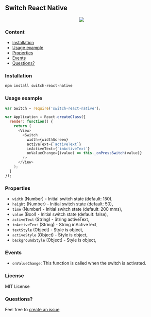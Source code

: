 ## Switch React Native
<p align="center">
    <img src ="https://4.bp.blogspot.com/-DSIRFnI5sek/WY1DoD13mzI/AAAAAAAAO88/pAn_ACasiHUHO5Rot57L0KCtZDgkuWXbACLcBGAs/s320/Simulator%2BScreen%2BShot%2BAug%2B11%252C%2B2017%252C%2B11.41.50%2BAM.png" />
</p>

### Content
- [Installation](#installation)
- [Usage example](#usage-example)
- [Properties](#properties)
- [Events](#events)
- [Questions?](#questions)

### Installation
```bash
npm install switch-react-native
```
### Usage example
```javascript
var Switch = require('switch-react-native');

var Application = React.createClass({
  render: function() {
    return (
      <View>
        <Switch 
          width={widthScreen}
          activeText={`activeText`}
          inActiveText={`inActiveText`}
          onValueChange={(value) => this._onPressSwitch(value)}
        />
      </View>
    );
  }
});
```
### Properties
* `width` (Number) - Initial switch state (default: 150),
* `height` (Number) - Initial switch state (default: 50),
* `time` (Number) - Initial switch state (default: 200 mms),
* `value` (Bool) - Initial switch state (default: false),
* `activeText` (String) - String activeText,
* `inActiveText` (String) - String inActiveText,
* `textStyle` (Object) - Style is object,
* `activeStyle` (Object) - Style is object,
* `backgroundStyle` (Object) - Style is object,

### Events
* `onValueChange`: This function is called when the switch is activated.

### License
MIT License

### Questions?
Feel free to [create an issue](https://github.com/jundat95/switch-react-native/issues)
